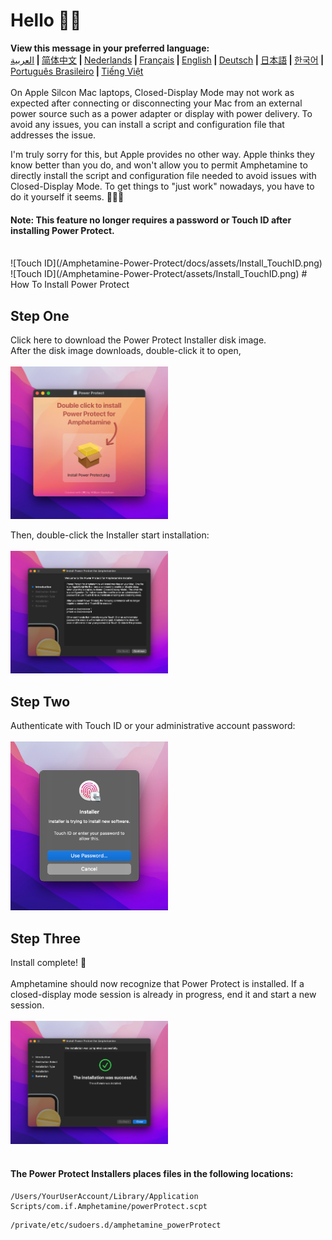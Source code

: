 # Hello 👋🏼

<b>View this message in your preferred language:</b><br><a href="https://x74353.github.io/Amphetamine-Power-Protect/Localized/PowerProtectInstall_Arabic.html">العربية</a><b> | </b><a href="https://x74353.github.io/Amphetamine-Power-Protect/Localized/PowerProtectInstall_ChineseSimplified.html">简体中文<a><b> | </b><a href="https://x74353.github.io/Amphetamine-Power-Protect/Localized/PowerProtectInstall_Dutch.html">Nederlands</a><b> | </b><a href="https://x74353.github.io/Amphetamine-Power-Protect/Localized/PowerProtectInstall_French.html">Français</a><b> | </b><a href="https://x74353.github.io/Amphetamine-Power-Protect/">English</a><b> | </b><a href="https://x74353.github.io/Amphetamine-Power-Protect/Localized/PowerProtectInstall_German.html">Deutsch</a><b> | </b><a href="https://x74353.github.io/Amphetamine-Power-Protect/Localized/PowerProtectInstall_Japanese.html">日本語</a><b> | </b><a href="https://x74353.github.io/Amphetamine-Power-Protect/Localized/PowerProtectInstall_Korean.html">한국어</a><b> | </b><a href="https://x74353.github.io/Amphetamine-Power-Protect/Localized/PowerProtectInstall_Portuguese.html">Português Brasileiro</a><b> | </b><a href="https://x74353.github.io/Amphetamine-Power-Protect/Localized/PowerProtectInstall_Vietnamese.html">Tiếng Việt</a>
<br><br>
On Apple Silcon Mac laptops, Closed-Display Mode may not work as expected after connecting or disconnecting your Mac from an external power source such as a power adapter or display with power delivery. To avoid any issues, you can install a script and configuration file that addresses the issue. 

I'm truly sorry for this, but Apple provides no other way. Apple thinks they know better than you do, and won't allow you to permit Amphetamine to directly install the script and configuration file needed to avoid issues with Closed-Display Mode. To get things to "just work" nowadays, you have to do it yourself it seems. 🔨💪🏼

<h4>Note: This feature no longer requires a password or Touch ID after installing Power Protect.</h4><br>
![Touch ID](/Amphetamine-Power-Protect/docs/assets/Install_TouchID.png)
![Touch ID](/Amphetamine-Power-Protect/assets/Install_TouchID.png)
# How To Install Power Protect

<h2>Step One</h2>
<b><a href="https://raw.githubusercontent.com/x74353/Amphetamine/master/Files/PowerProtect_Script.zip"></a></b> Click here</a></b> to download the Power Protect Installer disk image.<br>
After the disk image downloads, double-click it to open,<br><br>
<img src="./images/Install_DiskImage.png" alt="Disk image" width=50% height=50%>


Then, double-click the Installer start installation:
<br><br>
<img src="./images/Install_Start_02.png" alt="Installer" width=50% height=50%>
<h2>Step Two</h2>
Authenticate with Touch ID or your administrative account password:<br><br>
<img src="./images/Install_TouchID.png" alt="Touch ID" width=50% height=50%>

<h2>Step Three</h2>
Install complete! 🎉<br><br>
Amphetamine should now recognize that Power Protect is installed. If a closed-display mode session is already in progress, end it and start a new session.<br><br>
<img src="./images/Install_End.png" alt="Install complete" width=50% height=50%>
<br>
<br>
<h4>The Power Protect Installers places files in the following locations:</h4>

```
/Users/YourUserAccount/Library/Application Scripts/com.if.Amphetamine/powerProtect.scpt
```

```
/private/etc/sudoers.d/amphetamine_powerProtect
```

